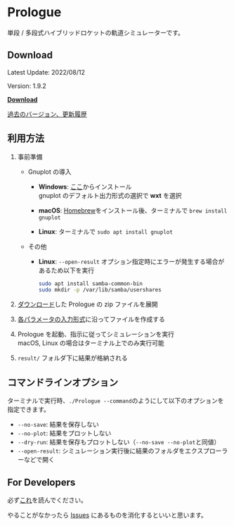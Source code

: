 # Prologue

単段 / 多段式ハイブリッドロケットの軌道シミュレーターです。

## Download

Latest Update: 2022/08/12

Version: 1.9.2

[**Download**](https://github.com/FROM-THE-EARTH/Prologue/releases/latest)

[過去のバージョン、更新履歴](https://github.com/FROM-THE-EARTH/Prologue/releases)

## 利用方法

1. 事前準備
   - Gnuplot の導入
      - **Windows**: [ここ](https://sourceforge.net/projects/gnuplot/files/gnuplot/5.2.8/)からインストール<br>
      gnuplot のデフォルト出力形式の選択で **wxt** を選択

      - **macOS**: [Homebrew](https://brew.sh/index_ja)をインストール後、ターミナルで `brew install gnuplot`
      
      - **Linux**: ターミナルで `sudo apt install gnuplot`

   - その他
      - **Linux**: `--open-result` オプション指定時にエラーが発生する場合があるため以下を実行
         ```sh
         sudo apt install samba-common-bin
         sudo mkdir -p /var/lib/samba/usershares
         ```

2. [ダウンロード](https://github.com/FROM-THE-EARTH/Prologue/releases/latest)した Prologue の zip ファイルを展開

3. [各パラメータの入力形式](https://github.com/FROM-THE-EARTH/Prologue/blob/master/docs/INPUT.md)に沿ってファイルを作成する

4. Prologue を起動、指示に従ってシミュレーションを実行<br>
   macOS, Linux の場合はターミナル上でのみ実行可能

5. `result/` フォルダ下に結果が格納される

## コマンドラインオプション
ターミナルで実行時、`./Prologue --command`のようにして以下のオプションを指定できます。
- `--no-save`: 結果を保存しない
- `--no-plot`: 結果をプロットしない
- `--dry-run`: 結果を保存もプロットしない（`--no-save --no-plot`と同値）
- `--open-result`: シミュレーション実行後に結果のフォルダをエクスプローラーなどで開く

## For Developers

必ず[これ](https://github.com/FROM-THE-EARTH/Prologue/blob/master/docs/DEVELOPMENT.md)を読んでください。

やることがなかったら [Issues](https://github.com/FROM-THE-EARTH/Prologue/issues) にあるものを消化するといいと思います。
